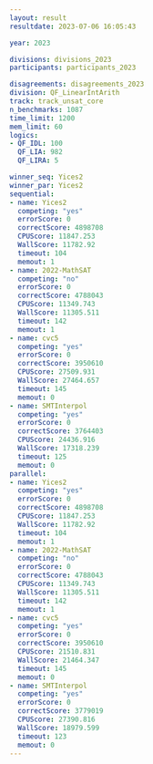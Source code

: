 ```yaml
---
layout: result
resultdate: 2023-07-06 16:05:43

year: 2023

divisions: divisions_2023
participants: participants_2023

disagreements: disagreements_2023
division: QF_LinearIntArith
track: track_unsat_core
n_benchmarks: 1087
time_limit: 1200
mem_limit: 60
logics:
- QF_IDL: 100
  QF_LIA: 982
  QF_LIRA: 5

winner_seq: Yices2
winner_par: Yices2
sequential:
- name: Yices2
  competing: "yes"
  errorScore: 0
  correctScore: 4898708
  CPUScore: 11847.253
  WallScore: 11782.92
  timeout: 104
  memout: 1
- name: 2022-MathSAT
  competing: "no"
  errorScore: 0
  correctScore: 4788043
  CPUScore: 11349.743
  WallScore: 11305.511
  timeout: 142
  memout: 1
- name: cvc5
  competing: "yes"
  errorScore: 0
  correctScore: 3950610
  CPUScore: 27509.931
  WallScore: 27464.657
  timeout: 145
  memout: 0
- name: SMTInterpol
  competing: "yes"
  errorScore: 0
  correctScore: 3764403
  CPUScore: 24436.916
  WallScore: 17318.239
  timeout: 125
  memout: 0
parallel:
- name: Yices2
  competing: "yes"
  errorScore: 0
  correctScore: 4898708
  CPUScore: 11847.253
  WallScore: 11782.92
  timeout: 104
  memout: 1
- name: 2022-MathSAT
  competing: "no"
  errorScore: 0
  correctScore: 4788043
  CPUScore: 11349.743
  WallScore: 11305.511
  timeout: 142
  memout: 1
- name: cvc5
  competing: "yes"
  errorScore: 0
  correctScore: 3950610
  CPUScore: 21510.831
  WallScore: 21464.347
  timeout: 145
  memout: 0
- name: SMTInterpol
  competing: "yes"
  errorScore: 0
  correctScore: 3779019
  CPUScore: 27390.816
  WallScore: 18979.599
  timeout: 123
  memout: 0
---
```

